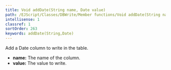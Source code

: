 ```yaml
---
title: Void addDate(String name, Date value)
path: /EJScript/Classes/DBWrite/Member functions/Void addDate(String name, Date value)
intellisense: 1
classref: 1
sortOrder: 263
keywords: addDate(String,Date)
---
```



Add a Date column to write in the table.



* **name:** The name of the column.
* **value:** The value to write.


